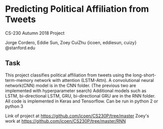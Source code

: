 # Predicting Political Affiliation from Tweets

CS-230 Autumn 2018 Project

Jorge Cordero, Eddie Sun, Zoey CuiZhu
{icoen, eddiesun, cuizy} @stanford.edu

<h2>Task</h2>

This project classifies political affiliation from tweets using the long-short-term-memory network with attention (LSTM-Attn).  A convolutional neural network(CNN) model is in the CNN folder.  (The previous two are implemented with hyperparameter search)  Additional models such as LSTM, bi-directional LSTM, GRU, bi-directional GRU are in the RNN folder.  All code is implemented in Keras and Tensorflow.  Can be run in python 2 or python 3

Link of project at https://github.com/icoen/CS230P/tree/master
Zoey's work at https://github.com/icoen/CS230P/tree/master/RNN
